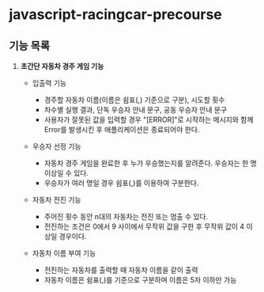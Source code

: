# javascript-racingcar-precourse

## 기능 목록
1. **초간단 자동차 경주 게임 기능**
    - 입출력 기능
        - 경주할 자동차 이름(이름은 쉼표(,) 기준으로 구분), 시도할 횟수
        - 차수별 실행 결과, 단독 우승자 안내 문구, 공동 우승자 안내 문구
        - 사용자가 잘못된 값을 입력할 경우 "[ERROR]"로 시작하는 메시지와 함께 Error를 발생시킨 후 애플리케이션은 종료되어야 한다.

    - 우승자 선정 기능
        - 자동차 경주 게임을 완료한 후 누가 우승했는지를 알려준다. 우승자는 한 명 이상일 수 있다.
        - 우승자가 여러 명일 경우 쉼표(,)를 이용하여 구분한다.
            
    - 자동차 전진 기능
        - 주어진 횟수 동안 n대의 자동차는 전진 또는 멈출 수 있다.
        - 전진하는 조건은 0에서 9 사이에서 무작위 값을 구한 후 무작위 값이 4 이상일 경우이다.
    
    - 자동차 이름 부여 기능
        - 전진하는 자동차를 출력할 때 자동차 이름을 같이 출력
        - 자동차 이름은 쉼표(,)를 기준으로 구분하며 이름은 5자 이하만 가능
        



